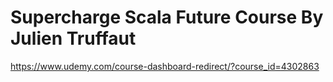 # Supercharge Scala Future Course By Julien Truffaut  
https://www.udemy.com/course-dashboard-redirect/?course_id=4302863



[licence]: https://creativecommons.org/licenses/by-sa/4.0/legalcode
[patreon]: https://www.patreon.com/bePatron?u=10482033
